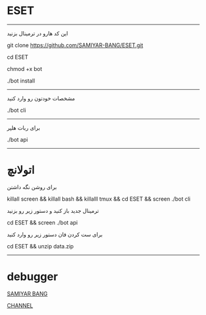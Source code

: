 # ESET
************
این کد هارو در ترمینال بزنید

git clone https://github.com/SAMIYAR-BANG/ESET.git

cd ESET

chmod +x bot

./bot install

----------------------------------------------
مشخصات خودتون رو وارد کنید

./bot cli

----------------------------------------------

برای ربات هلپر

./bot api

______________________________________________

اتولانچ
=

برای روشن نگه داشتن

killall screen && killall bash && killalll tmux && cd ESET && screen ./bot cli

ترمینال جدید باز کنید و دستور زیر رو بزنید

cd ESET && screen ./bot api

برای ست کردن فان دستور زیر رو وارد کنید

cd ESET && unzip data.zip

________________________________________________________________________________
# debugger

[SAMIYAR BANG](https://telegram.me/ghosts_prince)

[CHANNEL](https://telegram.me/BANGER_TEAM)

